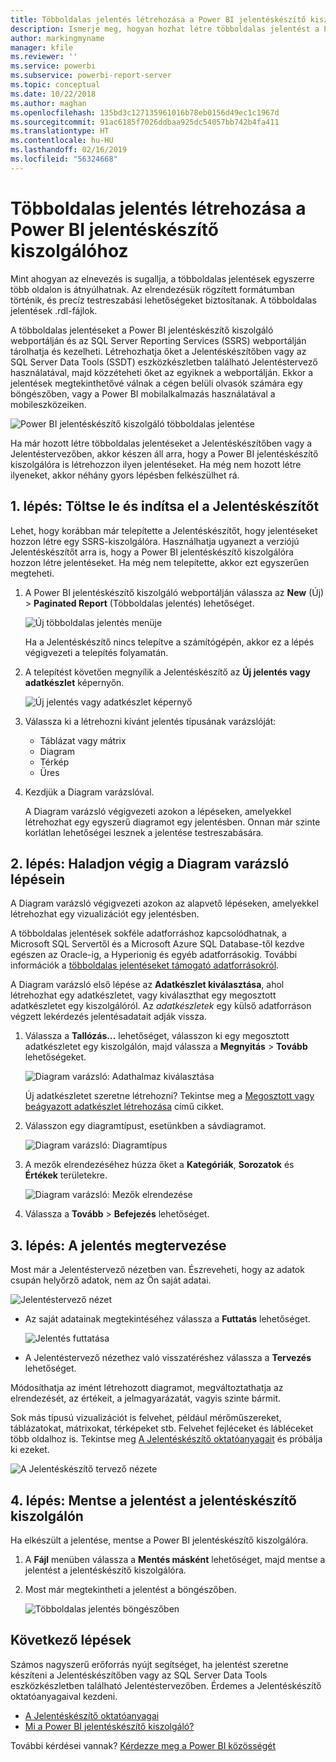 ```yaml
---
title: Többoldalas jelentés létrehozása a Power BI jelentéskészítő kiszolgálóhoz
description: Ismerje meg, hogyan hozhat létre többoldalas jelentést a Power BI jelentéskészítő kiszolgálóra néhány egyszerű lépésben.
author: markingmyname
manager: kfile
ms.reviewer: ''
ms.service: powerbi
ms.subservice: powerbi-report-server
ms.topic: conceptual
ms.date: 10/22/2018
ms.author: maghan
ms.openlocfilehash: 135bd3c127135961016b78eb0156d49ec1c1967d
ms.sourcegitcommit: 91ac6185f7026ddbaa925dc54057bb742b4fa411
ms.translationtype: HT
ms.contentlocale: hu-HU
ms.lasthandoff: 02/16/2019
ms.locfileid: "56324668"
---
```

# <a name="create-a-paginated-report-for-power-bi-report-server"></a>Többoldalas jelentés létrehozása a Power BI jelentéskészítő kiszolgálóhoz
Mint ahogyan az elnevezés is sugallja, a többoldalas jelentések egyszerre több oldalon is átnyúlhatnak. Az elrendezésük rögzített formátumban történik, és precíz testreszabási lehetőségeket biztosítanak. A többoldalas jelentések .rdl-fájlok.

A többoldalas jelentéseket a Power BI jelentéskészítő kiszolgáló webportálján és az SQL Server Reporting Services (SSRS) webportálján tárolhatja és kezelheti. Létrehozhatja őket a Jelentéskészítőben vagy az SQL Server Data Tools (SSDT) eszközkészletben található Jelentéstervező használatával, majd közzéteheti őket az egyiknek a webportálján. Ekkor a jelentések megtekinthetővé válnak a cégen belüli olvasók számára egy böngészőben, vagy a Power BI mobilalkalmazás használatával a mobileszközeiken.

![Power BI jelentéskészítő kiszolgáló többoldalas jelentése](media/quickstart-create-paginated-report/reportserver-paginated-report.png)

Ha már hozott létre többoldalas jelentéseket a Jelentéskészítőben vagy a Jelentéstervezőben, akkor készen áll arra, hogy a Power BI jelentéskészítő kiszolgálóra is létrehozzon ilyen jelentéseket. Ha még nem hozott létre ilyeneket, akkor néhány gyors lépésben felkészülhet rá.

## <a name="step-1-install-and-start-report-builder"></a>1. lépés: Töltse le és indítsa el a Jelentéskészítőt
Lehet, hogy korábban már telepítette a Jelentéskészítőt, hogy jelentéseket hozzon létre egy SSRS-kiszolgálóra. Használhatja ugyanezt a verziójú Jelentéskészítőt arra is, hogy a Power BI jelentéskészítő kiszolgálóra hozzon létre jelentéseket. Ha még nem telepítette, akkor ezt egyszerűen megteheti.

1. A Power BI jelentéskészítő kiszolgáló webportálján válassza az **New** (Új) > **Paginated Report** (Többoldalas jelentés) lehetőséget.
   
    ![Új többoldalas jelentés menüje](media/quickstart-create-paginated-report/reportserver-new-paginated-report-menu.png)
   
    Ha a Jelentéskészítő nincs telepítve a számítógépén, akkor ez a lépés végigvezeti a telepítés folyamatán.
2. A telepítést követően megnyílik a Jelentéskészítő az **Új jelentés vagy adatkészlet** képernyőn.
   
    ![Új jelentés vagy adatkészlet képernyő](media/quickstart-create-paginated-report/reportserver-paginated-new-report-screen.png)
3. Válassza ki a létrehozni kívánt jelentés típusának varázslóját:
   
   * Táblázat vagy mátrix
   * Diagram
   * Térkép
   * Üres
4. Kezdjük a Diagram varázslóval.
   
    A Diagram varázsló végigvezeti azokon a lépéseken, amelyekkel létrehozhat egy egyszerű diagramot egy jelentésben. Onnan már szinte korlátlan lehetőségei lesznek a jelentése testreszabására.

## <a name="step-2-go-through-the-chart-wizard"></a>2. lépés: Haladjon végig a Diagram varázsló lépésein
A Diagram varázsló végigvezeti azokon az alapvető lépéseken, amelyekkel létrehozhat egy vizualizációt egy jelentésben.

A többoldalas jelentések sokféle adatforráshoz kapcsolódhatnak, a Microsoft SQL Servertől és a Microsoft Azure SQL Database-től kezdve egészen az Oracle-ig, a Hyperionig és egyéb adatforrásokig. További információk a [többoldalas jelentéseket támogató adatforrásokról](connect-data-sources.md).

A Diagram varázsló első lépése az **Adatkészlet kiválasztása**, ahol létrehozhat egy adatkészletet, vagy kiválaszthat egy megosztott adatkészletet egy kiszolgálóról. Az *adatkészletek* egy külső adatforráson végzett lekérdezés jelentésadatait adják vissza.

1. Válassza a **Tallózás...** lehetőséget, válasszon ki egy megosztott adatkészletet egy kiszolgálón, majd válassza a **Megnyitás** > **Tovább** lehetőségeket.
   
    ![Diagram varázsló: Adathalmaz kiválasztása](media/quickstart-create-paginated-report/reportserver-paginated-choose-dataset.png)
   
     Új adatkészletet szeretne létrehozni? Tekintse meg a [Megosztott vagy beágyazott adatkészlet létrehozása](https://docs.microsoft.com/sql/reporting-services/report-data/create-a-shared-dataset-or-embedded-dataset-report-builder-and-ssrs) című cikket.
2. Válasszon egy diagramtípust, esetünkben a sávdiagramot.
   
    ![Diagram varázsló: Diagramtípus](media/quickstart-create-paginated-report/reportserver-paginated-choose-chart-type.png)
3. A mezők elrendezéséhez húzza őket a **Kategóriák**, **Sorozatok** és **Értékek** területekre.
   
    ![Diagram varázsló: Mezők elrendezése](media/quickstart-create-paginated-report/reportserver-paginated-arrange-fields.png)
4. Válassza a **Tovább** > **Befejezés** lehetőséget.

## <a name="step-3-design-your-report"></a>3. lépés: A jelentés megtervezése
Most már a Jelentéstervező nézetben van. Észreveheti, hogy az adatok csupán helyőrző adatok, nem az Ön saját adatai.

![Jelentéstervező nézet](media/quickstart-create-paginated-report/reportserver-paginated-preview-report.png)

* Az saját adatainak megtekintéséhez válassza a **Futtatás** lehetőséget.
  
     ![Jelentés futtatása](media/quickstart-create-paginated-report/reportserver-paginated-run-report.png)
* A Jelentéstervező nézethez való visszatéréshez válassza a **Tervezés** lehetőséget.

Módosíthatja az imént létrehozott diagramot, megváltoztathatja az elrendezését, az értékeit, a jelmagyarázatát, vagyis szinte bármit.

Sok más típusú vizualizációt is felvehet, például mérőműszereket, táblázatokat, mátrixokat, térképeket stb. Felvehet fejléceket és lábléceket több oldalhoz is. Tekintse meg [A Jelentéskészítő oktatóanyagait](https://docs.microsoft.com/sql/reporting-services/report-builder-tutorials) és próbálja ki ezeket.

![A Jelentéskészítő tervező nézete](media/quickstart-create-paginated-report/reportserver-paginated-finished-design-report.png)

## <a name="step-4-save-your-report-to-the-report-server"></a>4. lépés: Mentse a jelentést a jelentéskészítő kiszolgálón
Ha elkészült a jelentése, mentse a Power BI jelentéskészítő kiszolgálóra.

1. A **Fájl** menüben válassza a **Mentés másként** lehetőséget, majd mentse a jelentést a jelentéskészítő kiszolgálóra. 
2. Most már megtekintheti a jelentést a böngészőben.
   
    ![Többoldalas jelentés böngészőben](media/quickstart-create-paginated-report/reportserver-paginated-report.png)

## <a name="next-steps"></a>Következő lépések
Számos nagyszerű erőforrás nyújt segítséget, ha jelentést szeretne készíteni a Jelentéskészítőben vagy az SQL Server Data Tools eszközkészletben található Jelentéstervezőben. Érdemes a Jelentéskészítő oktatóanyagaival kezdeni.

* [A Jelentéskészítő oktatóanyagai](https://docs.microsoft.com/sql/reporting-services/report-builder-tutorials)
* [Mi a Power BI jelentéskészítő kiszolgáló?](get-started.md)  

További kérdései vannak? [Kérdezze meg a Power BI közösségét](https://community.powerbi.com/)

